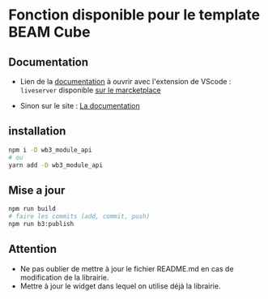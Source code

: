 # Fonction disponible pour le template BEAM Cube

## Documentation

- Lien de la [documentation](./docs/index.html ) à ouvrir avec l'extension de VScode : `liveserver`
disponible [sur le marcketplace](https://marketplace.visualstudio.com/items?itemName=ritwickdey.LiveServer)


- Sinon sur le site : [La documentation](https://beam-cube.github.io/WB3_module_Api/)

## installation 

```bash
npm i -D wb3_module_api
# ou 
yarn add -D wb3_module_api
```

## Mise a jour

```sh
npm run build
# faire les commits (add, commit, push)
npm run b3:publish 
```

## Attention

- Ne pas oublier de mettre à jour le fichier README.md en cas de modification de la librairie.
- Mettre à jour le widget dans lequel on utilise déjà la librairie.
